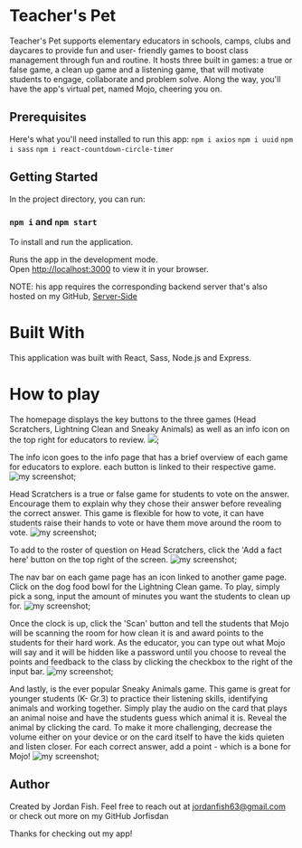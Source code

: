 
# Teacher's Pet

Teacher's Pet supports elementary educators in schools, camps, clubs and daycares to provide fun and user- friendly games to boost class management through fun and routine. It hosts three built in games: a true or false game, a clean up game and a listening game, that will motivate students to engage, collaborate and problem solve. Along the way, you'll have the app's virtual pet, named Mojo, cheering you on.


## Prerequisites
Here's what you'll need installed to run this app: 
`npm i axios`
`npm i uuid`
`npm i sass`
`npm i react-countdown-circle-timer`

## Getting Started

In the project directory, you can run:

### `npm i` and `npm start`
To install and run the application.  

Runs the app in the development mode.\
Open [http://localhost:3000](http://localhost:3000) to view it in your browser.

NOTE: his app requires the corresponding backend server that's also hosted on my GitHub, [Server-Side]("https://github.com/Jorfishdan/capstone-teachers-pet-backend") 


# Built With

This application was built with React, Sass, Node.js and Express.

# How to play
The homepage displays the key buttons to the three games (Head Scratchers, Lightning Clean and Sneaky Animals) as well as an info icon on the top right for educators to review.
![](https://imgur.com/rDhhvsp);

The info icon goes to the info page that has a brief overview of each game for educators to explore. each button is linked to their respective game. 
![my screenshot](../../BrainStation/capstone-teachers-pet/src/assets/images/Infopage.png);

Head Scratchers is a true or false game for students to vote on the answer. Encourage them to explain why they chose their answer before revealing the correct answer. This game is flexible for how to vote, it can have students raise their hands to vote or have them move around the room to vote. 
![my screenshot](../../BrainStation/capstone-teachers-pet/src/assets/images/HeadScratcherspage.png);

To add to the roster of question on Head Scratchers, click the 'Add a fact here' button on the top right of the screen.
![my screenshot](../../BrainStation/capstone-teachers-pet/src/assets/images/HeadScratchersForm.png);

The nav bar on each game page has an icon linked to another game page. Click on the dog food bowl for the Lightning Clean game. To play, simply pick a song, input the amount of minutes you want the students to clean up for.
![my screenshot](../../BrainStation/capstone-teachers-pet/src/assets/images/cleanUp.png);

Once the clock is up, click the 'Scan' button and tell the students that Mojo will be scanning the room for how clean it is and award points to the students for their hard work. As the educator, you can type out what Mojo will say and it will be hidden like a password until you choose to reveal the points and feedback to the class by clicking the checkbox to the right of the input bar. 
![my screenshot](../../BrainStation/capstone-teachers-pet/src/assets/images/scan.png);

And lastly, is the ever popular Sneaky Animals game. This game is great for younger students (K- Gr.3) to practice their listening skills, identifying animals and working together. Simply play the audio on the card that plays an animal noise and have the students guess which animal it is. Reveal the animal by clicking the card. To make it more challenging, decrease the volume either on your device or on the card itself to have the kids quieten and listen closer. For each correct answer, add a point - which is a bone for Mojo!
![my screenshot](../../BrainStation/capstone-teachers-pet/src/assets/images/sneakAnimals.png);


## Author

Created by Jordan Fish. Feel free to reach out at jordanfish63@gmail.com or check out more on my GitHub Jorfisdan

Thanks for checking out my app!



